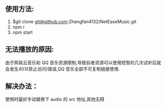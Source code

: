## 使用方法:
   1. $git clone git@github.com:Zhangfan4132/NetEaseMusic.git
   2. npm i
   3. npm start 
## 无法播放的原因:
   由于网易云音乐和 QQ 音乐资源限制,导致前者资源可以使用短暂的几次试听后就会发生403(禁止访问)错误,QQ 音乐全部不可复制链接使用.

## 解决办法：
   使用时最好手动替换下 audio 的 src 地址,其他无碍